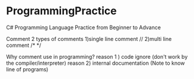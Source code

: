 # ProgrammingPractice
C# Programming Language Practice from Beginner to Advance

Comment
2 types of comments
1)single line comment //
2)multi line comment  /*    */


Why comment use in programming?
reason 1 ) code ignore (don't work by the compiler/interpreter)
reason 2) internal documentation (Note to know line of programs)
